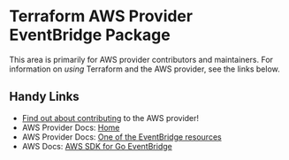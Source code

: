 # Terraform AWS Provider EventBridge Package
<!-- markdownlint-disable MD026 -->
This area is primarily for AWS provider contributors and maintainers. For information on _using_ Terraform and the AWS provider, see the links below.


## Handy Links
* [Find out about contributing](../../../docs/contributing) to the AWS provider!
* AWS Provider Docs: [Home](https://registry.terraform.io/providers/hashicorp/aws/latest/docs)
* AWS Provider Docs: [One of the EventBridge resources](https://registry.terraform.io/providers/hashicorp/aws/latest/docs/resources/cloudwatch_event_rule)
* AWS Docs: [AWS SDK for Go EventBridge](https://docs.aws.amazon.com/sdk-for-go/api/service/eventbridge/)
